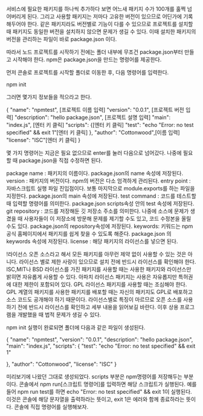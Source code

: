 서비스에 필요한 패키지를 하나씩 추가하다 보면 어느새 패키지 수가 100개를 훌쩍 넘어버리게 된다.
그리고 사용할 패키지는 저마다 고유한 버전이 있으므로 어딘가에 기록해두어야 한다.
같은 패키지라도 버전별로 기능이 다를 수 있으므로 프로젝트를 설치할 때 패키지도 동일한 버전을 설치하지 않으면 문제가 생길 수 있다.
이때 설치한 패키지의 버전을 관리하는 파일이 바로 package.json 이다.

따라서 노드 프로젝트를 시작하기 전에는 폴더 내부에 무조건 package.json부터 만들고 시작해야 한다.
npm은 package.json을 만드는 명령어를 제공한다.

먼저 콘솔로 프로젝트를 시작할 폴더로 이동한 후, 다음 명령어를 입력한다.

npm init

그러면 몇가지 정보들을 적으라고 한다.

{
  "name": "npmtest", [프로젝트 이름 입력]
  "version": "0.0.1", [프로젝트 버전 입력]
  "description": "hello package.json", [프로젝트 설명 입력]
  "main": "index.js", [엔터 키 클릭]
  "scripts": {[엔터 키 클릭]
    "test": "echo \"Error: no test specified\" && exit 1"[엔터 키 클릭]
  },
  "author": "Cottonwood",[이름 입력]
  "license": "ISC"[엔터 키 클릭]
}

몇 가지 명령어는 지금은 필요 없으므로 enter를 눌러 다음으로 넘어갔다.
나중에 필요할 때 package.json을 직접 수정하면 된다.

package name : 패키지의 이름이다. package.json의 name 속성에 저장된다.
version : 패키지의 버전이다. npm의 버전은 다소 엄격하게 관리된다.
entry point : 자바스크립트 실행 파일 진입점이다. 보통 마지막으로 module.exports를 하는 파일을 지정한다. package.json의 main 속성에 저장된다.
test command : 코드를 테스트할 때 입력할 명령어를 의미한다. package.json scripts속성 안의 test 속성에 저장된다.
git repository : 코드를 저장해둔 깃 저장소 주소를 의미한다. 나중에 소스에 문제가 생겼을 때 사용자들이 이 저장소에 방문해 문제를 제기할 수도 있고, 코드 수정본을 올릴 수도 있다. package.json의              repository속성에 저장된다.
keywords: 키워드는 npm 공식 홈페이지에서 패키지를 쉽게 찾을 수 있도록 해준다. package.json 의 keywords 속성에 저장된다.
license : 해당 패키지의 라이선스를 넣으면 된다.

!라이선스
오픈 소스라고 해서 모든 패키지를 아무런 제약 없이 사용할 수 있는 것은 아니다.
라이선스 별로 제한 사랑이 있으므로 설치 전에 반드시 라이선스를 확인해야 한다.
ISC,MIT나 BSD 라이선스를 가진 패키지를 사용할 때는 사용한 패키지와 라이선스만 밝히면 자유롭게 사용할 수 있다.
아파치 라이선스 패키지는 사용은 자유롭지만 특허권에 대한 제한이 포함되어 있다.
GPL 라이선스 패키지를 사용할 때는 조심해야 한다. GPL 계열의 패키지를 사용한 패키지를 배포할 때는 자신의 패키지도 GPL로 배포하고 소스 코드도 공개해야 하기 때문이다.
라이선스별로 특징이 마르므로 오픈 소스를 사용하기 전에 반드시 라이선스를 확인하고 세부 내용을 읽어보길 바란다.
이후 상용 프로그램을 개발했을 때 법적 문제가 생길 수 있다.

npm init 실행이 완료되면 폴더에 다음과 같은 파일이 생성된다.

{
  "name": "npmtest",
  "version": "0.0.1",
  "description": "hello package.json",
  "main": "index.js",
  "scripts": {
    "test": "echo \"Error: no test specified\" && exit 1"
    
  },
  "author": "Cottonwood",
  "license": "ISC"
}

미리보기에 나왔던 그대로 생성되었다.
scripts 부분은 npm명령어를 저장해두는 부분이다. 콘솔에서 npm run[스크립트 명령어]를 입력하면 해당 스크립트가 실행된다.
예를 들어 npm run test를 하면 echo "Error: no test specified" && exit 1이 실행된다.
이것은 콘솔에 해당 문자열을 출력하라는 뜻이고, exit 1은 에러와 함께 종료하라는 뜻이다. 콘솔에 직접 명령어를 실행해보자.

